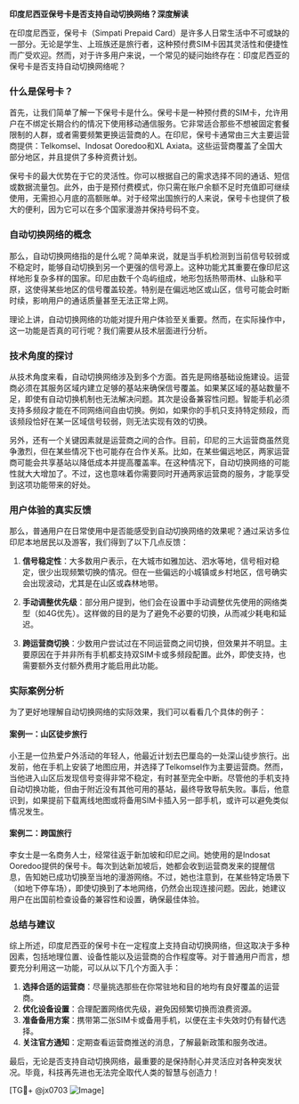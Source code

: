**印度尼西亚保号卡是否支持自动切换网络？深度解读**

在印度尼西亚，保号卡（Simpati Prepaid Card）是许多人日常生活中不可或缺的一部分。无论是学生、上班族还是旅行者，这种预付费SIM卡因其灵活性和便捷性而广受欢迎。然而，对于许多用户来说，一个常见的疑问始终存在：印度尼西亚的保号卡是否支持自动切换网络呢？

### 什么是保号卡？
首先，让我们简单了解一下保号卡是什么。保号卡是一种预付费的SIM卡，允许用户在不绑定长期合约的情况下使用移动通信服务。它非常适合那些不想被固定套餐限制的人群，或者需要频繁更换运营商的人。在印尼，保号卡通常由三大主要运营商提供：Telkomsel、Indosat Ooredoo和XL Axiata。这些运营商覆盖了全国大部分地区，并且提供了多种资费计划。

保号卡的最大优势在于它的灵活性。你可以根据自己的需求选择不同的通话、短信或数据流量包。此外，由于是预付费模式，你只需在账户余额不足时充值即可继续使用，无需担心月底的高额账单。对于经常出国旅行的人来说，保号卡也提供了极大的便利，因为它可以在多个国家漫游并保持号码不变。

### 自动切换网络的概念
那么，自动切换网络指的是什么呢？简单来说，就是当手机检测到当前信号较弱或不稳定时，能够自动切换到另一个更强的信号源上。这种功能尤其重要在像印尼这样地形复杂多样的国家。印尼由数千个岛屿组成，地形包括热带雨林、山脉和平原，这使得某些地区的信号覆盖较差。特别是在偏远地区或山区，信号可能会时断时续，影响用户的通话质量甚至无法正常上网。

理论上讲，自动切换网络的功能对提升用户体验至关重要。然而，在实际操作中，这一功能是否真的可行呢？我们需要从技术层面进行分析。

### 技术角度的探讨
从技术角度来看，自动切换网络涉及到多个方面。首先是网络基础设施建设。运营商必须在其服务区域内建立足够的基站来确保信号覆盖。如果某区域的基站数量不足，即使有自动切换机制也无法解决问题。其次是设备兼容性问题。智能手机必须支持多频段才能在不同网络间自由切换。例如，如果你的手机只支持特定频段，而该频段恰好在某一区域信号较弱，则无法实现有效的切换。

另外，还有一个关键因素就是运营商之间的合作。目前，印尼的三大运营商虽然竞争激烈，但在某些情况下也可能存在合作关系。比如，在某些偏远地区，两家运营商可能会共享基站以降低成本并提高覆盖率。在这种情况下，自动切换网络的可能性就大大增加了。不过，这也意味着你需要同时开通两家运营商的服务，才能享受到这项功能带来的好处。

### 用户体验的真实反馈
那么，普通用户在日常使用中是否能感受到自动切换网络的效果呢？通过采访多位印尼本地居民以及游客，我们得到了以下几点反馈：

1. **信号稳定性**：大多数用户表示，在大城市如雅加达、泗水等地，信号相对稳定，很少出现频繁切换的情况。但在一些偏远的小城镇或乡村地区，信号确实会出现波动，尤其是在山区或森林地带。
   
2. **手动调整优先级**：部分用户提到，他们会在设置中手动调整优先使用的网络类型（如4G优先）。这样做的目的是为了避免不必要的切换，从而减少耗电和延迟。

3. **跨运营商切换**：少数用户尝试过在不同运营商之间切换，但效果并不明显。主要原因在于并非所有手机都支持双SIM卡或多频段配置。此外，即使支持，也需要额外支付额外费用才能启用此功能。

### 实际案例分析
为了更好地理解自动切换网络的实际效果，我们可以看看几个具体的例子：

#### 案例一：山区徒步旅行
小王是一位热爱户外活动的年轻人，他最近计划去巴厘岛的一处深山徒步旅行。出发前，他在手机上安装了地图应用，并选择了Telkomsel作为主要运营商。然而，当他进入山区后发现信号变得非常不稳定，有时甚至完全中断。尽管他的手机支持自动切换功能，但由于附近没有其他可用的基站，最终导致导航失败。事后，他意识到，如果提前下载离线地图或将备用SIM卡插入另一部手机，或许可以避免类似情况发生。

#### 案例二：跨国旅行
李女士是一名商务人士，经常往返于新加坡和印尼之间。她使用的是Indosat Ooredoo提供的保号卡。每次到达新加坡后，她都会收到运营商发来的提醒信息，告知她已成功切换至当地的漫游网络。不过，她也注意到，在某些特定场景下（如地下停车场），即使切换到了本地网络，仍然会出现连接问题。因此，她建议用户在出国前检查设备的兼容性和设置，确保最佳体验。

### 总结与建议
综上所述，印度尼西亚的保号卡在一定程度上支持自动切换网络，但这取决于多种因素，包括地理位置、设备性能以及运营商的合作程度等。对于普通用户而言，想要充分利用这一功能，可以从以下几个方面入手：

1. **选择合适的运营商**：尽量挑选那些在你常驻地和目的地均有良好覆盖的运营商。
2. **优化设备设置**：合理配置网络优先级，避免因频繁切换而浪费资源。
3. **准备备用方案**：携带第二张SIM卡或备用手机，以便在主卡失效时仍有替代选择。
4. **关注官方通知**：定期查看运营商推送的消息，了解最新政策和服务改进。

最后，无论是否支持自动切换网络，最重要的是保持耐心并灵活应对各种突发状况。毕竟，科技再先进也无法完全取代人类的智慧与创造力！

[TG💪+ @jx0703 ![Image](https://github.com/user-attachments/assets/dbca1d08-cadb-493c-b0ec-ad6f7a83f270)]